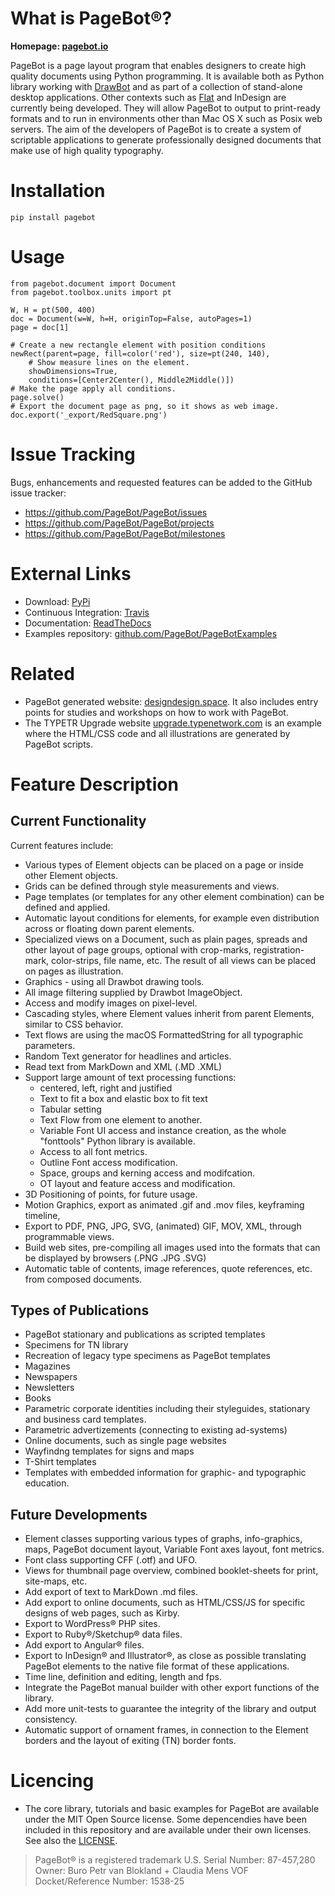 # What is PageBot®?

**Homepage: [pagebot.io](http://pagebot.io)**

PageBot is a page layout program that enables designers to create high quality
documents using Python programming. It is available both as Python library
working with [DrawBot](http://www.drawbot.com) and as part of a collection of
stand-alone desktop applications. Other contexts such as
[Flat](http://xxyxyz.org/flat) and InDesign are currently being developed. They
will allow PageBot to output to print-ready formats and to run in environments
other than Mac OS X such as Posix web servers. The aim of the developers of
PageBot is to create a system of scriptable applications to generate
professionally designed documents that make use of high quality typography.



# Installation

    pip install pagebot

# Usage

    from pagebot.document import Document
    from pagebot.toolbox.units import pt
    
    W, H = pt(500, 400)
    doc = Document(w=W, h=H, originTop=False, autoPages=1)
    page = doc[1]
    
    # Create a new rectangle element with position conditions
    newRect(parent=page, fill=color('red'), size=pt(240, 140),
        # Show measure lines on the element.
        showDimensions=True, 
        conditions=[Center2Center(), Middle2Middle()])
    # Make the page apply all conditions.
    page.solve() 
    # Export the document page as png, so it shows as web image.
    doc.export('_export/RedSquare.png') 
       
    
# Issue Tracking 

Bugs, enhancements and requested features can be added to the GitHub issue tracker:

 * https://github.com/PageBot/PageBot/issues
 * https://github.com/PageBot/PageBot/projects
 * https://github.com/PageBot/PageBot/milestones

# External Links

- Download: [PyPi](https://pypi.org/project/pagebot/)
- Continuous Integration: [Travis](https://travis-ci.org/PageBot/PageBot)
- Documentation: [ReadTheDocs](https://pagebot.readthedocs.io/en/latest/)
- Examples repository: [github.com/PageBot/PageBotExamples](https://github.com/PageBot/PageBotExamples)

# Related

- PageBot generated website: [designdesign.space](http://designdesign.space). It also includes entry points
for studies and workshops on how to work with PageBot.
- The TYPETR Upgrade website [upgrade.typenetwork.com](https://upgrade.typenetwork.com) is an example where
the HTML/CSS code and all illustrations are generated by PageBot scripts.


# Feature Description

## Current Functionality

Current features include:

* Various types of Element objects can be placed on a page or inside other
  Element objects.
* Grids can be defined through style measurements and views.
* Page templates (or templates for any other element combination) can be
  defined and applied.
* Automatic layout conditions for elements, for example even distribution
  across or floating down parent elements.
* Specialized views on a Document, such as plain pages, spreads and other
  layout of page groups, optional with crop-marks, registration-mark,
color-strips, file name, etc. The result of all views can be placed on pages as
illustration.
* Graphics - using all Drawbot drawing tools.
* All image filtering supplied by Drawbot ImageObject.
* Access and modify images on pixel-level.
* Cascading styles, where Element values inherit from parent Elements, similar
  to CSS behavior.   
* Text flows are using the macOS FormattedString for all typographic
  parameters.
* Random Text generator for headlines and articles.
* Read text from MarkDown and XML (.MD .XML)
* Support large amount of text processing functions:
   * centered, left, right and justified
   * Text to fit a box and elastic box to fit text
   * Tabular setting
   * Text Flow from one element to another. 
   * Variable Font UI access and instance creation, as the whole "fonttools"
     Python library is available.
   * Access to all font metrics.
   * Outline Font access modification.
   * Space, groups and kerning access and modifcation.
   * OT layout and feature access and modification.
* 3D Positioning of points, for future usage.
* Motion Graphics, export as animated .gif and .mov files, keyframing timeline, 
* Export to PDF, PNG, JPG, SVG, (animated) GIF, MOV, XML, through programmable
  views.
* Build web sites, pre-compiling all images used into the formats that can be
  displayed by browsers (.PNG .JPG .SVG)
* Automatic table of contents, image references, quote references, etc. from
  composed documents.

## Types of Publications

* PageBot stationary and publications as scripted templates
* Specimens for TN library
* Recreation of legacy type specimens as PageBot templates
* Magazines
* Newspapers
* Newsletters
* Books
* Parametric corporate identities including their styleguides, stationary and
  business card templates.
* Parametric advertizements (connecting to existing ad-systems)
* Online documents, such as single page websites
* Wayfindng templates for signs and maps
* T-Shirt templates
* Templates with embedded information for graphic- and typographic education.

## Future Developments

* Element classes supporting various types of graphs, info-graphics, maps,
  PageBot document layout, Variable Font axes layout, font metrics.
* Font class supporting CFF (.otf) and UFO.
* Views for thumbnail page overview, combined booklet-sheets for print,
  site-maps, etc.
* Add export of text to MarkDown .md files.
* Add export to online documents, such as HTML/CSS/JS for specific designs of
  web pages, such as Kirby.
* Export to WordPress® PHP sites.
* Export to Ruby®/Sketchup® data files.
* Add export to Angular® files.
* Export to InDesign® and Illustrator®, as close as possible translating
  PageBot elements to the native file format of these applications.
* Time line, definition and editing, length and fps.
* Integrate the PageBot manual builder with other export functions of the library.
* Add more unit-tests to guarantee the integrity of the library and output
  consistency.
* Automatic support of ornament frames, in connection to the Element borders
  and the layout of exiting (TN) border fonts.

# Licencing

- The core library, tutorials and basic examples for PageBot are available
  under the MIT Open Source license. Some depencendies have been included in
  this repository and are available under their own licenses. See also the
  [LICENSE](https://github.com/PageBot/PageBot/blob/master/LICENSE.md).


> PageBot® is a registered trademark 
> U.S. Serial Number: 87-457,280
> Owner: Buro Petr van Blokland + Claudia Mens VOF
> Docket/Reference Number: 1538-25     


